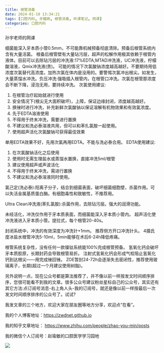 ```yaml
---
title: 根管消毒
date: 2024-01-18 13:34:21
tags: [口腔内科, 牙髓病, 根管消毒, 听课笔记, 网课]
categories: 口腔内科
---
```

孙宇老师的网课

细菌能深入牙本质小管0.5mm，不可能靠机械预备彻底清除。预备后根管系统内含有大量活菌。
根备后根管壁有大量玷污层，超声的松解作用极其依赖于根管内液体。目前可以去除玷污层的冲洗液:17%EDTA,MTAD冲洗液，UC冲洗液，柠檬酸溶液，Qmix冲洗液(贵)。
可能的情况下次氯酸钠浓度越高越好。不要期待用低浓度次氯替代高浓度。加热次氯在体内是没用的。要警惕次氯冲出根尖。如发生，大量蒸馏水冲洗。负压冲洗:强吸插入根管内，在根管口冲洗。次氯在根管那浓度会不断下降，浸泡无用，要持续冲洗。
次氯使用建议:
1. 在根管治疗起始就进行使用
2. 安全情况下(根尖无大面积破坏)，上障，保证边缘封闭，浓度越高越好。
3. 换锉时进行冲洗，补充新鲜次氯酸钠以保证溶解有机物效果和有效氯浓度。
4. 先于EDTA溶液使用
5. 不得用于终末冲洗，需要进行置换
6. 不建议和洗必泰溶液共用，但可以和苯扎氯胺一起使用。
7. 使用超声活化次氯酸钠可获得最佳效果

单用EDTA效果不好，先用次氯再用EDTA。不能与洗必泰合用。
EDTA使用建议:
1. 在次氯酸钠活化之后使用
2. 使用时无需生理盐水或蒸馏水置换，直接冲洗5ml/根管
3. 建议使用超声或声波活化
4. 不得用于终末冲洗，需进行置换
5. 不建议和洗必泰溶液同时使用。

氯己定(洗必泰):阳离子分子，结合到细菌表面，破坏细菌细胞壁，杀菌作用。可以失活金属基质蛋白酶。有细胞毒性和致敏性，不推荐用。

Ultra Clean冲洗液(苯扎氯胺):杀菌作用，去除玷污层。强大的润滑功能。

未经活化，冲洗仅作用于牙本质表面，而细菌能深入牙本质小管内。
超声活化使冲洗液进入牙本质小管。提拉式，每个根管20-40s。

封闭系统中，冲洗的有效深度为冲洗针+1mm。
推荐侧方开口冲洗针头。
4摄氏度冰盐水根管冲洗5-10ml，5min能够在术后6-24h降低疼痛。

根管系统复杂性，没有任何一款镍钛系统能100%完成根管预备。
氢氧化钙会破坏牙本质胶原，长期封药会导致根管易折。
注射式氢氧化钙会形成气栓阻止氢氧化钙到达根尖——用完成锉回锉。
ZOE暂封24-72h会逐渐失去密闭性，推荐使用玻璃离子，长期(超过一个月建议使用树脂)。




另外说明一点，现在公众号都是算法推荐了，并不像以前一样按发文时间顺序排序，您很可能看不到我的文章。很多公众号建议粉丝星标自己的公众号，其实还有其它方法:点订阅号消息-右上角人头-我的订阅号，就还是像以前一样按最后一次发文时间顺序排序的公众号了。试试?

我发文章的三个地方，欢迎大家在朋友圈等地方分享，欢迎点“在看”。

我的个人博客地址：https://zwdnet.github.io

我的知乎文章地址： https://www.zhihu.com/people/zhao-you-min/posts

我的微信个人订阅号：赵瑜敏的口腔医学学习园地

![](https://zymblog-1258069789.cos.ap-chengdu.myqcloud.com/other/wx.jpg)



